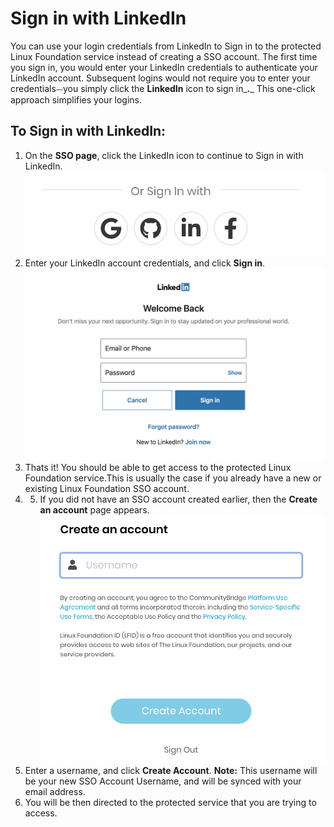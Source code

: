 # Sign in with LinkedIn

You can use your login credentials from LinkedIn to Sign in to the protected Linux Foundation service instead of creating a SSO account. The first time you sign in, you would enter your LinkedIn credentials to authenticate your LinkedIn account. Subsequent logins would not require you to enter your credentials⏤you simply click the **LinkedIn** icon to sign in_**.**_ This one-click approach simplifies your logins.

## To Sign in with LinkedIn: <a id="to-log-in-with-linkedin"></a>

1. On the **SSO page**, click the LinkedIn icon to continue to Sign in with LinkedIn.        ![](../../.gitbook/assets/screen-shot-2020-05-05-at-2.19.18-am.png) 
2. Enter your LinkedIn account credentials, and click **Sign in**.      ![Create Account](../../.gitbook/assets/screen-shot-2020-05-04-at-7.22.48-pm.png)
3. Thats it! You should be able to get access to the protected Linux Foundation service.This is usually the case if you already have a new or existing Linux Foundation SSO account.
4. 5. If you did not have an SSO account created earlier, then the **Create an account** page appears.                                                                          ![](../../.gitbook/assets/screen-shot-2020-05-05-at-2.27.26-am.png)
6. Enter a username, and click **Create Account**.  **Note:** This username will be your new SSO Account Username, and will be synced with your email address.
7. You will be then directed to the protected service that you are trying to access.



